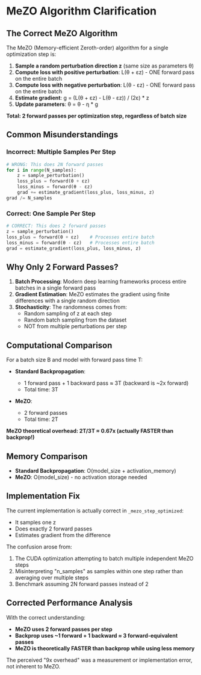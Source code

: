 # MeZO Algorithm Clarification

## The Correct MeZO Algorithm

The MeZO (Memory-efficient Zeroth-order) algorithm for a single optimization step is:

1. **Sample a random perturbation direction z** (same size as parameters θ)
2. **Compute loss with positive perturbation**: L(θ + εz) - ONE forward pass on the entire batch
3. **Compute loss with negative perturbation**: L(θ - εz) - ONE forward pass on the entire batch
4. **Estimate gradient**: g = (L(θ + εz) - L(θ - εz)) / (2ε) * z
5. **Update parameters**: θ = θ - η * g

**Total: 2 forward passes per optimization step, regardless of batch size**

## Common Misunderstandings

### Incorrect: Multiple Samples Per Step
```python
# WRONG: This does 2N forward passes
for i in range(N_samples):
    z = sample_perturbation()
    loss_plus = forward(θ + εz)
    loss_minus = forward(θ - εz)
    grad += estimate_gradient(loss_plus, loss_minus, z)
grad /= N_samples
```

### Correct: One Sample Per Step
```python
# CORRECT: This does 2 forward passes
z = sample_perturbation()
loss_plus = forward(θ + εz)    # Processes entire batch
loss_minus = forward(θ - εz)   # Processes entire batch
grad = estimate_gradient(loss_plus, loss_minus, z)
```

## Why Only 2 Forward Passes?

1. **Batch Processing**: Modern deep learning frameworks process entire batches in a single forward pass
2. **Gradient Estimation**: MeZO estimates the gradient using finite differences with a single random direction
3. **Stochasticity**: The randomness comes from:
   - Random sampling of z at each step
   - Random batch sampling from the dataset
   - NOT from multiple perturbations per step

## Computational Comparison

For a batch size B and model with forward pass time T:

- **Standard Backpropagation**: 
  - 1 forward pass + 1 backward pass ≈ 3T (backward is ~2x forward)
  - Total time: 3T

- **MeZO**:
  - 2 forward passes
  - Total time: 2T

**MeZO theoretical overhead: 2T/3T ≈ 0.67x (actually FASTER than backprop!)**

## Memory Comparison

- **Standard Backpropagation**: O(model_size + activation_memory)
- **MeZO**: O(model_size) - no activation storage needed

## Implementation Fix

The current implementation is actually correct in `_mezo_step_optimized`:
- It samples one z
- Does exactly 2 forward passes
- Estimates gradient from the difference

The confusion arose from:
1. The CUDA optimization attempting to batch multiple independent MeZO steps
2. Misinterpreting "n_samples" as samples within one step rather than averaging over multiple steps
3. Benchmark assuming 2N forward passes instead of 2

## Corrected Performance Analysis

With the correct understanding:
- **MeZO uses 2 forward passes per step**
- **Backprop uses ~1 forward + 1 backward ≈ 3 forward-equivalent passes**
- **MeZO is theoretically FASTER than backprop while using less memory**

The perceived "9x overhead" was a measurement or implementation error, not inherent to MeZO.